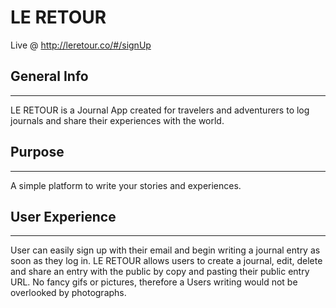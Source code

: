 # LE RETOUR

Live @ http://leretour.co/#/signUp

## General Info

<hr/>

LE RETOUR is a Journal App created for travelers and adventurers to log journals and share their experiences with the world.

## Purpose

<hr/>

A simple platform to write your stories and experiences.

## User Experience 

<hr/>

User can easily sign up with their email and begin writing a journal entry as soon as they log in. LE RETOUR allows users to create a journal, edit, delete and share an entry with the public by copy and pasting their public entry URL. No fancy gifs or pictures, therefore a Users writing would not be overlooked by photographs. 


